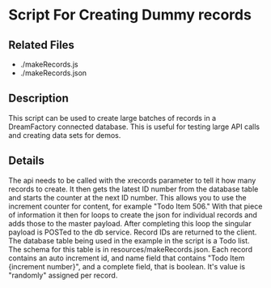 # Script For Creating Dummy records
## Related Files
* ./makeRecords.js
* ./makeRecords.json

## Description
This script can be used to create large batches of records in a DreamFactory connected database. This is useful for testing large API calls and creating data sets for demos.

## Details
The api needs to be called with the xrecords parameter to tell it how many records to create. It then gets the latest ID number from the database table and starts the counter at the next ID number. This allows you to use the increment counter for content, for example "Todo Item 506."
With that piece of information it then for loops to create the json for individual records and adds those to the master payload. After completing this loop the singular payload is POSTed to the db service. Record IDs are returned to the client.
The database table being used in the example in the script is a Todo list. The schema for this table is in resources/makeRecords.json. Each record contains an auto increment id, and name field that contains "Todo Item {increment number}", and a complete field, that is boolean. It's value is "randomly" assigned per record.

